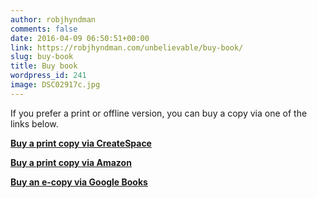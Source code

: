 ```yaml
---
author: robjhyndman
comments: false
date: 2016-04-09 06:50:51+00:00
link: https://robjhyndman.com/unbelievable/buy-book/
slug: buy-book
title: Buy book
wordpress_id: 241
image: DSC02917c.jpg
---
```


If you prefer a print or offline version, you can buy a copy via one of the links below.

**[Buy a print copy via CreateSpace](https://www.createspace.com/5694732)**

**[Buy a print copy via Amazon](http://amzn.com/1517363195/?tag=otexts-20)**

**[Buy an e-copy via Google Books](https://books.google.com/books?id=MrqMCgAAQBAJ)**


